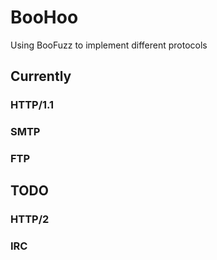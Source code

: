 # BooHoo
Using BooFuzz to implement different protocols

## Currently
### HTTP/1.1
### SMTP 
### FTP

## TODO
### HTTP/2
### IRC 

